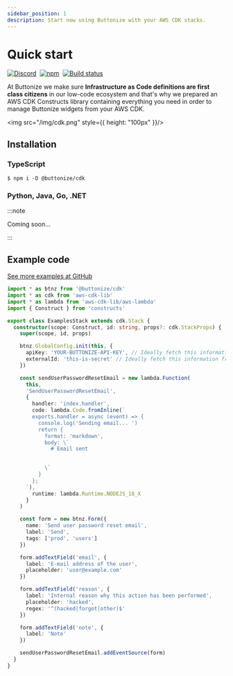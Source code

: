 ```yaml
---
sidebar_position: 1
description: Start now using Buttonize with your AWS CDK stacks.
---
```


# Quick start

<p>
  <a href="https://discord.gg/2quY4Vz5BM"><img alt="Discord" src="https://img.shields.io/discord/1038752242238496779?style=flat-square" /></a>&nbsp;
  <a href="https://www.npmjs.com/package/@buttonize/cdk"><img alt="npm" src="https://img.shields.io/npm/v/@buttonize/cdk?style=flat-square" /></a>&nbsp;
  <a href="https://github.com/buttonize/buttonize-cdk/actions/workflows/release.yml?query=branch%3Amaster"><img alt="Build status" src="https://img.shields.io/github/actions/workflow/status/buttonize/buttonize-cdk/release.yml?branch=master&style=flat-square" /></a>
</p>


At Buttonize we make sure **Infrastructure as Code definitions are first class citizens** in our low-code ecosystem and that's why we prepared an AWS CDK Constructs library containing everything you need in order to manage Buttonize widgets from your AWS CDK.


<img src="/img/cdk.png" style={{ height: "100px" }}/>

## Installation

### TypeScript

```
$ npm i -D @buttonize/cdk
```

### Python, Java, Go, .NET

:::note

Coming soon...

:::

## Example code

[See more examples at GitHub](https://github.com/buttonize/buttonize-cdk/tree/master/examples#readme)

```typescript
import * as btnz from '@buttonize/cdk'
import * as cdk from 'aws-cdk-lib'
import * as lambda from 'aws-cdk-lib/aws-lambda'
import { Construct } from 'constructs'

export class ExamplesStack extends cdk.Stack {
  constructor(scope: Construct, id: string, props?: cdk.StackProps) {
    super(scope, id, props)

    btnz.GlobalConfig.init(this, {
      apiKey: 'YOUR-BUTTONIZE-API-KEY', // Ideally fetch this information from SSM
      externalId: 'this-is-secret' // Ideally fetch this information from SSM
    })

    const sendUserPasswordResetEmail = new lambda.Function(
      this,
      'SendUserPasswordResetEmail',
      {
        handler: 'index.handler',
        code: lambda.Code.fromInline(`
        exports.handler = async (event) => {
          console.log('Sending email... ')
          return {
            format: 'markdown',
            body: \`
              # Email sent

              
            \`
          }
        };
      `),
        runtime: lambda.Runtime.NODEJS_18_X
      }
    )

    const form = new btnz.Form({
      name: 'Send user password reset email',
      label: 'Send',
      tags: ['prod', 'users']
    })

    form.addTextField('email', {
      label: 'E-mail address of the user',
      placeholder: 'user@example.com'
    })

    form.addTextField('reason', {
      label: 'Internal reason why this action has been performed',
      placeholder: 'hacked',
      regex: '^(hacked|forgot|other)$'
    })

    form.addTextField('note', {
      label: 'Note'
    })

    sendUserPasswordResetEmail.addEventSource(form)
  }
}
```

